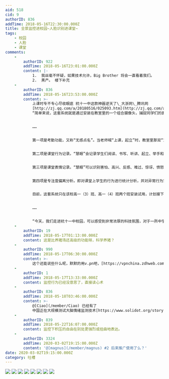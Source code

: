 ```yaml
---
aid: 518
cid: 9
authorID: 836
addTime: 2018-05-16T22:30:00.000Z
title: 全景监控进校园~人脸识别进课堂~
tags:
    - 校园
    - 人脸
    - 课堂
comments:
    -
        authorID: 922
        addTime: 2018-05-16T23:01:00.000Z
        content: |-
            1.  我丝毫不怀疑，如果技术允许，Big Brother 将会一直看着我们。
            2.  黑产。 楼下补充
    -
        authorID: 836
        addTime: 2018-05-16T23:53:00.000Z
        content: >-
            上课时专不专心尽收眼底 杭十一中这款神器逆天了\_大浙网\_腾讯网
            [http://zj.qq.com/a/20180516/025093.htm](http://zj.qq.com/a/20180516/025093.htm)
            “简单来说，这套系统就是通过安装在教室里的一个组合摄像头，捕捉同学们的面部表情和动作，然后进行一系列大数据分析，最终计算出课堂实时考勤数据，课堂专注度偏离分析、课堂行为记录数据以及课堂表情数据，并及时反馈。相当于是刷脸技术的最新应用。


            ……


            第一项是考勤功能，又称“无感点名”。当老师喊“上课，起立”时，教室里那双“慧眼”，就将学生们的脸“刷”了个遍，悄无声息完成点名，真是1秒钟都不浪费。


            第二项是课堂行为记录。“慧眼”会记录学生们阅读、书写、听讲、起立、举手和趴桌子6种行为，并进行统计，而且可以具体到每个人。


            第三项是课堂表情记录。“慧眼”可以识别害怕、高兴、反感、难过、惊讶、愤怒和中性6种表情，实时进行统计。


            第四项是专注度偏离分析。即对课堂上学生的行为进行统计分析，并对异常行为实时反馈，如果有学生的不专注行为达到一定阈值，系统就会向显示屏上推送提醒，任课老师可根据这个提醒对该学生进行教育管理。


            目前，这套系统只在该校高一（3）班、高一（4）班两个班安装试用，计划接下来全校推广。


            ……


            “今天，我们走进杭十一中校园，可以感受到非常浓厚的科技氛围，对于一所中学来说，它所带来的远远不只是人性化的关怀，更为学生提供了课堂之外的科技启蒙和科技兴趣，让学生体验到无处不在的科技场景，极大开阔了学生的眼界，提升了学生的科技素养。”参加本次活动的杭州市教育技术中心主任张慧慧很有感触地说。”
    -
        authorID: 19
        addTime: 2018-05-17T01:13:00.000Z
        content: 这是比养猪场还高级的功能呀，科学养猪？
    -
        authorID: 990
        addTime: 2018-05-17T06:30:00.000Z
        content: >-
            这个还能说些什么呢，默默的用v.pn吧，[https://vpnchina.zdhweb.com](https://vpnchina.zdhweb.com)
    -
        authorID: 1
        addTime: 2018-05-17T13:33:00.000Z
        content: 监控行为已经没意思了，直接读心术
    -
        authorID: 836
        addTime: 2018-05-18T03:46:00.000Z
        content: >-
            @[Ciao](/member/Ciao) 已经有了
            中国正在大规模测试大脑情绪监测技术[https://www.solidot.org/story?sid=56345](https://www.solidot.org/story?sid=56345)
    -
        authorID: 839
        addTime: 2018-05-22T16:07:00.000Z
        content: 监控下积压的自由在别处更强烈或扭曲地表达。
    -
        authorID: 3324
        addTime: 2020-03-02T19:15:00.000Z
        content: '@[magnus](/member/magnus) #2 后来推广使用了么？'
date: 2020-03-02T19:15:00.000Z
category: 吐槽
---
```


![](https://i.loli.net/2018/05/17/5afcac3a14e1c.jpg) ![](https://i.loli.net/2018/05/17/5afcac20c2f92.jpg) ![](https://i.loli.net/2018/05/17/5afcac375c866.jpg) ![](https://i.loli.net/2018/05/17/5afcac38942ce.jpg) ![](https://i.loli.net/2018/05/17/5afcac08cda75.jpg) ![](https://i.loli.net/2018/05/17/5afcac201d6d0.jpg) ![](https://i.loli.net/2018/05/17/5afcac38836ad.jpg) ![](https://i.loli.net/2018/05/17/5afcac40bb0d1.jpg)
